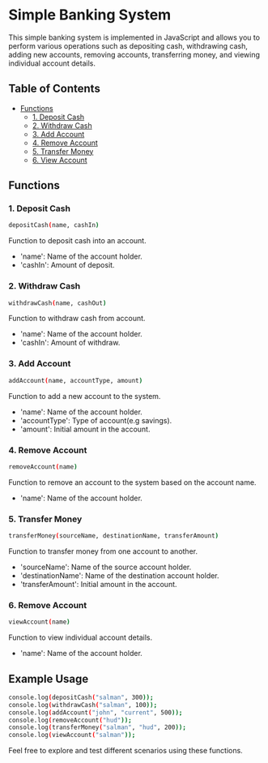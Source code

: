 # Simple Banking System

This simple banking system is implemented in JavaScript and allows you to perform various operations such as depositing cash, withdrawing cash, adding new accounts, removing accounts, transferring money, and viewing individual account details.

## Table of Contents
- [Functions](#functions)
  - [1. Deposit Cash](#1-deposit-cash)
  - [2. Withdraw Cash](#2-withdraw-cash)
  - [3. Add Account](#3-add-account)
  - [4. Remove Account](#4-remove-account)
  - [5. Transfer Money](#5-transfer-money)
  - [6. View Account](#6-view-account)

 ## Functions
 ### 1. Deposit Cash
```bash
depositCash(name, cashIn)
```

Function to deposit cash into an account.
- 'name': Name of the account holder.
- 'cashIn': Amount of deposit.



### 2. Withdraw Cash
```bash
withdrawCash(name, cashOut)
```
Function to withdraw cash from account.
- 'name': Name of the account holder.
- 'cashIn': Amount of withdraw.



### 3. Add Account
```bash
addAccount(name, accountType, amount)
```  
Function to add a new account to the system.
- 'name': Name of the account holder.
- 'accountType': Type of account(e.g savings).
- 'amount': Initial amount in the account.



### 4. Remove Account
```bash
removeAccount(name)
```  
Function to remove an account to the system based on the account name.
- 'name': Name of the account holder.


### 5. Transfer Money
```bash
transferMoney(sourceName, destinationName, transferAmount)
```  
Function to transfer money from one account to another.
- 'sourceName': Name of the source account holder.
- 'destinationName': Name of the destination account holder.
- 'transferAmount': Initial amount in the account.


### 6. Remove Account
```bash
viewAccount(name)
```  
Function to view individual account details.
- 'name': Name of the account holder.


## Example Usage

```bash
console.log(depositCash("salman", 300));
console.log(withdrawCash("salman", 100));
console.log(addAccount("john", "current", 500));
console.log(removeAccount("hud"));
console.log(transferMoney("salman", "hud", 200));
console.log(viewAccount("salman"));
```
Feel free to explore and test different scenarios using these functions.
